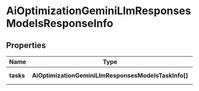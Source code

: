 # AiOptimizationGeminiLlmResponsesModelsResponseInfo

## Properties

| Name | Type | Description | Notes |
|------------ | ------------- | ------------- | -------------|
**tasks** | **AiOptimizationGeminiLlmResponsesModelsTaskInfo[]** | array of tasks |[optional]|